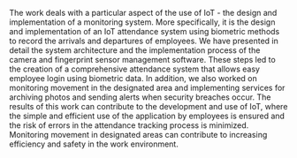 The work deals with a particular aspect of the use of IoT - the design and implementation of a monitoring system.
More specifically, it is the design and implementation of an IoT attendance system using biometric methods to record the arrivals and departures of employees.
We have presented in detail the system architecture and the implementation process of the camera and fingerprint sensor management software.
These steps led to the creation of a comprehensive attendance system that allows easy employee login using biometric data.
In addition, we also worked on monitoring movement in the designated area and implementing services for archiving photos and sending alerts when security breaches occur.
The results of this work can contribute to the development and use of IoT, where the simple and efficient use of the application by employees is ensured and the risk of errors in the attendance tracking process is minimized.
Monitoring movement in designated areas can contribute to increasing efficiency and safety in the work environment.
